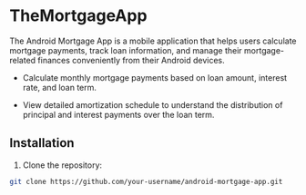 # TheMortgageApp

The Android Mortgage App is a mobile application that helps users calculate mortgage payments, track loan information, 
and manage their mortgage-related finances conveniently from their Android devices.

- Calculate monthly mortgage payments based on loan amount, interest rate, and loan term.
  
- View detailed amortization schedule to understand the distribution of principal and interest payments over the loan term.



## Installation

1. Clone the repository:

```bash
git clone https://github.com/your-username/android-mortgage-app.git
